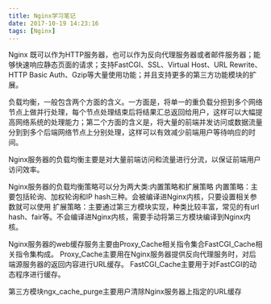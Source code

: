 ```yaml
---
title: Nginx学习笔记
date: 2017-10-19 14:23:16
tags: [Nginx]
---
```

Nginx 既可以作为HTTP服务器，也可以作为反向代理服务器或者邮件服务器；能够快速响应静态页面的请求；支持FastCGI、SSL、Virtual Host、URL Rewrite、HTTP Basic Auth、Gzip等大量使用功能；并且支持更多的第三方功能模块的扩展。

负载均衡，一般包含两个方面的含义。一方面是，将单一的重负载分担到多个网络节点上做并行处理，每个节点处理结束后将结果汇总返回给用户，这样可以大幅提高网络系统的处理能力；第二个方面的含义是，将大量的前端并发访问或数据流量分到到多个后端网络节点上分别处理，这样可以有效减少前端用户等待响应的时间。

Nginx服务器的负载均衡主要是对大量前端访问和流量进行分流，以保证前端用户访问效率。

Nginx服务器的负载均衡策略可以分为两大类:内置策略和扩展策略
内置策略：主要包括轮询、加权轮询和IP hash三种。会被编译进Nginx内核，只要设置相关参数就可以使用
扩展策略：主要通过第三方模块实现，种类比较丰富，常见的有url hash、fair等。不会编译进Nginx内核，需要手动将第三方模块编译到Nginx内核。

Nginx服务器的web缓存服务主要由Proxy_Cache相关指令集合FastCGI_Cache相关指令集构成。
Proxy_Cache主要用在Nginx服务器提供反向代理服务时，对后端源服务器的返回内容进行URL缓存。
FastCGI_Cache主要用于对FastCGI的动态程序进行缓存。

第三方模块ngx_cache_purge主要用户清除Nginx服务器上指定的URL缓存

